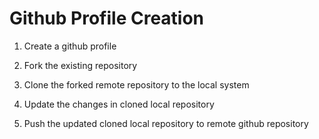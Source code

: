 # Github Profile Creation

1. Create a github profile 

2. Fork the existing repository

3. Clone the forked remote repository to the local system

4. Update the changes in cloned local repository

5. Push the updated cloned local repository to remote github repository

